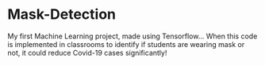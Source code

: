 # Mask-Detection
My first Machine Learning project, made using Tensorflow... When this code is implemented in classrooms to identify if students are wearing mask or not, it could reduce Covid-19 cases significantly!

